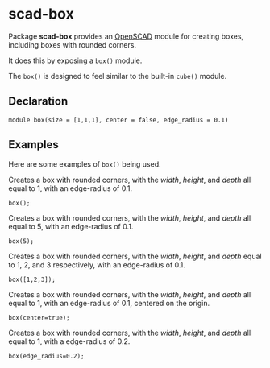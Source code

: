 # scad-box

Package **scad-box** provides an [OpenSCAD](http://www.openscad.org/) module for creating boxes, including boxes with rounded corners.

It does this by exposing a `box()` module.

The `box()` is designed to feel similar to the built-in `cube()` module.

## Declaration

```
module box(size = [1,1,1], center = false, edge_radius = 0.1)
```

## Examples

Here are some examples of `box()` being used.

Creates a box with rounded corners, with the _width_, _height_, and _depth_ all equal to 1, with an edge-radius of 0.1.
```
box();
```

Creates a box with rounded corners, with the _width_, _height_, and _depth_ all equal to 5, with an edge-radius of 0.1.
```
box(5);
```

Creates a box with rounded corners, with the _width_, _height_, and _depth_ equal to 1, 2, and 3 respectively, with an edge-radius of 0.1.
```
box([1,2,3]);
```

Creates a box with rounded corners, with the _width_, _height_, and _depth_ all equal to 1, with an edge-radius of 0.1, centered on the origin.
```
box(center=true);
```

Creates a box with rounded corners, with the _width_, _height_, and _depth_ all equal to 1, with a edge-radius of 0.2.
```
box(edge_radius=0.2);
```
